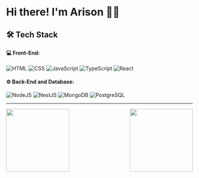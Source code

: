 # Hi there! I'm Arison 👋🏽

## 🛠️ Tech Stack

#### 💻 Front-End:

![HTML](https://img.shields.io/badge/-HTML-151515?logo=html5&logoColor=E34F26&style=for-the-badge)
![CSS](https://img.shields.io/badge/-CSS-151515?logo=css3&logoColor=1572B6&style=for-the-badge)
![JavaScript](https://img.shields.io/badge/-JAVASCRIPT-151515?logo=javascript&logoColor=F7DF1E&style=for-the-badge)
![TypeScript](https://img.shields.io/badge/-TYPESCRIPT-151515?logo=typescript&logoColor=3178C6&style=for-the-badge)
![React](https://img.shields.io/badge/-REACT-151515?logo=react&logoColor=61DAFB&style=for-the-badge)

#### ⚙️ Back-End and Database:

![NodeJS](https://img.shields.io/badge/-Node.js-151515?logo=nodedotjs&logoColor=339933&style=for-the-badge)
![NestJS](https://img.shields.io/badge/-Nest.js-151515?logo=nestjs&logoColor=E0234E&style=for-the-badge)
![MongoDB](https://img.shields.io/badge/-MongoDB-151515?logo=mongodb&logoColor=47A248&style=for-the-badge)
![PostgreSQL](https://img.shields.io/badge/-PostgreSQL-151515?logo=postgresql&logoColor=4169E1&style=for-the-badge)

<hr />

<img align="left" height="170em" src="https://github-readme-stats.vercel.app/api?username=anuraghazra&show_icons=true&title_color=FFFFFF&text_color=FFFFFF&icon_color=FFFFFF&bg_color=151515"/>

<img align="right" height="170em" src="https://github-readme-stats.vercel.app/api/top-langs/?username=arisonfirmino&layout=compact&langs_count=16&title_color=FFFFFF&text_color=FFFFFF&icon_color=FFFFFF&bg_color=151515"/>
